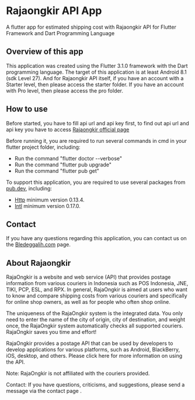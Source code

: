 # Rajaongkir API App

A flutter app for estimated shipping cost with Rajaongkir API for Flutter Framework and Dart Programming  Language

## Overview of this app
This application was created using the Flutter 3.1.0 framework with the Dart programming language. The target of this application is at least Android 8.1 (sdk Level 27). And for Rajaongkir API itself, if you have an account with a Starter level, then please access the starter folder. If you have an account with Pro level, then please access the pro folder.

## How to use
Before started, you have to fill api url and api key first, to find out api url and api key you have to access [Rajaongkir official page](https://rajaongkir.com)

Before running it, you are required to run several commands in cmd in your flutter project folder, including:
- Run the command "flutter doctor --verbose"
- Run the command "flutter pub upgrade"
- Run the command "flutter pub get"

To support this application, you are required to use several packages from [pub.dev](https://pub.dev), including:
- [Http](https://pub.dev/packages/http) minimum version 0.13.4.
- [Intl](https://pub.dev/packages/intl) minimum version 0.17.0.

## Contact
If you have any questions regarding this application, you can contact us on the [Bledeggalih.com](https://bledeggalih.com) page.


## About Rajaongkir

RajaOngkir is a website and web service (API) that provides postage information from various couriers in Indonesia such as POS Indonesia, JNE, TIKI, PCP, ESL, and RPX. In general, RajaOngkir is aimed at users who want to know and compare shipping costs from various couriers and specifically for online shop owners, as well as for people who often shop online.

The uniqueness of the RajaOngkir system is the integrated data. You only need to enter the name of the city of origin, city of destination, and weight once, the RajaOngkir system automatically checks all supported couriers. RajaOngkir saves you time and effort!

RajaOngkir provides a postage API that can be used by developers to develop applications for various platforms, such as Android, BlackBerry, iOS, desktop, and others. Please click here for more information on using the API.

Note: RajaOngkir is not affiliated with the couriers provided.

Contact: If you have questions, criticisms, and suggestions, please send a message via the contact page .
